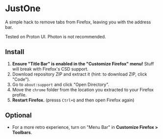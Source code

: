 # JustOne

A simple hack to remove tabs from Firefox, leaving you with the address bar.

Tested on Proton UI. Photon is not recommended.

## Install

1. **Ensure "Title Bar" is enabled in the "Customize Firefox" menu!** Stuff will
   break with Firefox's CSD support.
2. Download repository ZIP and extract it (hint: to download ZIP, click "Code").
3. Go to `about:support` and click "Open Directory".
4. Move the `chrome` folder from the location you extracted to your Firefox profile.
5. **Restart Firefox.** (presss `Ctrl+Q` and then open Firefox again)

## Optional

* For a more retro experience, turn on "Menu Bar" in **Customize Firefox > Toolbars**.

